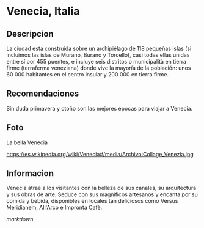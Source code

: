 # Venecia, Italia 

## Descripcion 

La ciudad está construida sobre un archipiélago de 118 pequeñas islas 
(si incluimos las islas de Murano, Burano y Torcello), casi todas ellas 
unidas entre sí por 455 puentes, e incluye seis distritos o municipalità 
en tierra firme (terraferma veneziana) donde vive la mayoría de la población: 
unos 60 000 habitantes en el centro insular y 200 000 en tierra firme.

## Recomendaciones 

Sin duda primavera y otoño son las mejores épocas para viajar a Venecia. 


## Foto 

La bella Venecia 

https://es.wikipedia.org/wiki/Venecia#/media/Archivo:Collage_Venezia.jpg


## Informacion 

Venecia atrae a los visitantes con la belleza de sus canales, 
su arquitectura y sus obras de arte. 
Seduce con sus magníficos artesanos y encanta por su comida y bebida, 
disponibles en locales tan deliciosos como 
Versus Meridianem, All'Arco e Impronta Cafè.

*markdown* 


